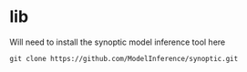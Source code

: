 # lib
Will need to install the synoptic model inference tool here

    git clone https://github.com/ModelInference/synoptic.git

